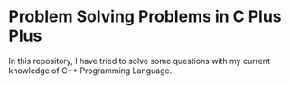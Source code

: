 # Problem Solving Problems in C Plus Plus
In this repository, I have tried to solve some questions with my current knowledge of C++ Programming Language.
